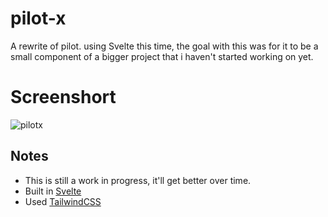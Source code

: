 # pilot-x
A rewrite of pilot. using Svelte this time, the goal with this was for it to be a small component of a bigger project
that i haven't started working on yet.

# Screenshort
![pilotx](https://i.imgur.com/JPERvny.jpg)

## Notes
- This is still a work in progress, it'll get better over time.
- Built in [Svelte](https://svelte.dev/)
- Used [TailwindCSS](https://tailwindcss.com/)